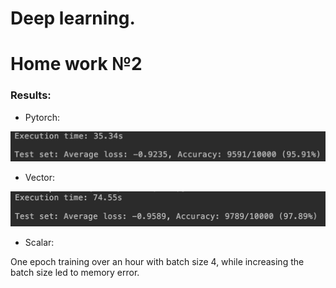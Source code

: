 # Deep learning. 
# Home work №2

### Results:

- Pytorch:

![pytorch](./imgs/torch.png)

- Vector:

![vector](./imgs/vector.png)

- Scalar:

One epoch training over an hour with batch size 4, while increasing
the batch size led to memory error.